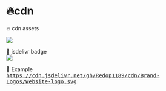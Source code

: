 # 🔥cdn
🔥 cdn assets 

[![](https://cdn.jsdelivr.net/www.jsdelivr.com/7751e783cdf3e90e1b95afb4e4cb52848d87d240/img/logo-horizontal.svg)](https://www.jsdelivr.com/)

📛 jsdelivr badge
<br>
[![](https://data.jsdelivr.com/v1/package/gh/Redop1189/cdn/badge)](https://www.jsdelivr.com/package/gh/Redop1189/cdn)

🔗 Example
<br>
<tt>https://cdn.jsdelivr.net/gh/Redop1189/cdn/Brand-Logos/Website-logo.svg</tt>
